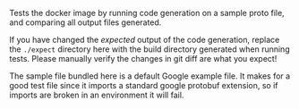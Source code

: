 Tests the docker image by running code generation on a sample proto file, and
comparing all output files generated.

If you have changed the _expected_ output of the code generation, replace the
`./expect` directory here with the build directory generated when running tests.
Please manually verify the changes in git diff are what you expect!

The sample file bundled here is a default Google example file. It makes for a
good test file since it imports a standard google protobuf extension, so if
imports are broken in an environment it will fail.
